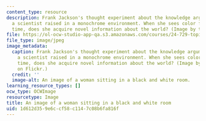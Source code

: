 ```yaml
---
content_type: resource
description: Frank Jackson's thought experiment about the knowledge argument involves
  a scientist raised in a monochrome environment. When she sees color for the first
  time, does she acquire novel information about the world? (Image by truu on Flickr.)
file: https://ol-ocw-studio-app-qa.s3.amazonaws.com/courses/24-729-topics-in-philosophy-of-language-modeling-representation-spring-2009/1d612d359e6ccf58c1147c08b6fa816f_24-729s09.jpg
file_type: image/jpeg
image_metadata:
  caption: Frank Jackson's thought experiment about the knowledge argument involves
    a scientist raised in a monochrome environment. When she sees color for the first
    time, does she acquire novel information about the world? (Image by [truu](http://www.flickr.com/photos/truu/3816032553/)
    on Flickr.)
  credit: ''
  image-alt: An image of a woman sitting in a black and white room.
learning_resource_types: []
ocw_type: OCWImage
resourcetype: Image
title: An image of a woman sitting in a black and white room
uid: 1d612d35-9e6c-cf58-c114-7c08b6fa816f
---
```

